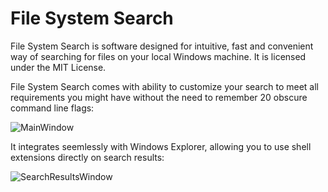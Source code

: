 # File System Search

File System Search is software designed for intuitive, fast and convenient way of searching for files on your local Windows machine. It is licensed under the MIT License.

File System Search comes with ability to customize your search to meet all requirements you might have without the need to remember 20 obscure command line flags:

![MainWindow](https://tautvydaszilys.github.io/FileSystemSearch/MainWindow.png)

It integrates seemlessly with Windows Explorer, allowing you to use shell extensions directly on search results:

![SearchResultsWindow](https://tautvydaszilys.github.io/FileSystemSearch/SearchResultsWindow.png)
